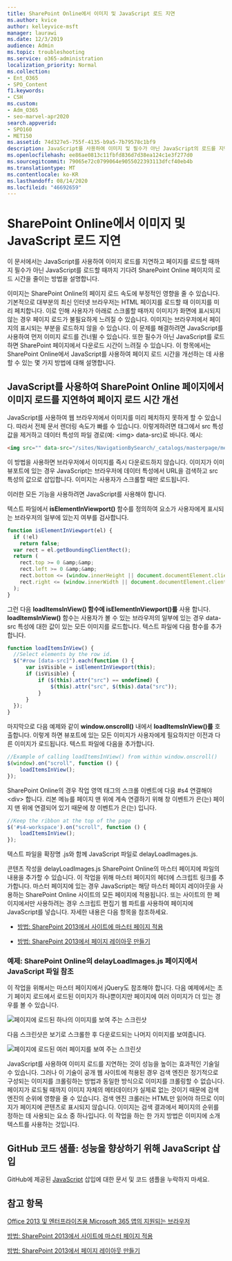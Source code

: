 ```yaml
---
title: SharePoint Online에서 이미지 및 JavaScript 로드 지연
ms.author: kvice
author: kelleyvice-msft
manager: laurawi
ms.date: 12/3/2019
audience: Admin
ms.topic: troubleshooting
ms.service: o365-administration
localization_priority: Normal
ms.collection:
- Ent_O365
- SPO_Content
f1.keywords:
- CSH
ms.custom:
- Adm_O365
- seo-marvel-apr2020
search.appverid:
- SPO160
- MET150
ms.assetid: 74d327e5-755f-4135-b9a5-7b79578c1bf9
description: JavaScript를 사용하여 이미지 및 필수가 아닌 JavaScript의 로드를 지연하여 SharePoint Online 페이지의 로드 시간을 줄이는 방법을 학습합니다.
ms.openlocfilehash: ee86ae0813c11fbfd836d7d38ea124c1e3f277d0
ms.sourcegitcommit: 79065e72c0799064e9055022393113dfcf40eb4b
ms.translationtype: MT
ms.contentlocale: ko-KR
ms.lasthandoff: 08/14/2020
ms.locfileid: "46692659"
---
```

# <a name="delay-loading-images-and-javascript-in-sharepoint-online"></a>SharePoint Online에서 이미지 및 JavaScript 로드 지연

이 문서에서는 JavaScript를 사용하여 이미지 로드를 지연하고 페이지를 로드할 때까지 필수가 아닌 JavaScript를 로드할 때까지 기다려 SharePoint Online 페이지의 로드 시간을 줄이는 방법을 설명합니다.
  
이미지는 SharePoint Online의 페이지 로드 속도에 부정적인 영향을 줄 수 있습니다. 기본적으로 대부분의 최신 인터넷 브라우저는 HTML 페이지를 로드할 때 이미지를 미리 페치합니다. 이로 인해 사용자가 아래로 스크롤할 때까지 이미지가 화면에 표시되지 않는 경우 페이지 로드가 불필요하게 느려질 수 있습니다. 이미지는 브라우저에서 페이지의 표시되는 부분을 로드하지 않을 수 있습니다. 이 문제를 해결하려면 JavaScript를 사용하여 먼저 이미지 로드를 건너뛸 수 있습니다. 또한 필수가 아닌 JavaScript를 로드하면 SharePoint 페이지에서 다운로드 시간이 느려질 수 있습니다. 이 항목에서는 SharePoint Online에서 JavaScript를 사용하여 페이지 로드 시간을 개선하는 데 사용할 수 있는 몇 가지 방법에 대해 설명합니다.
  
## <a name="improve-page-load-times-by-delaying-image-loading-in-sharepoint-online-pages-by-using-javascript"></a>JavaScript를 사용하여 SharePoint Online 페이지에서 이미지 로드를 지연하여 페이지 로드 시간 개선

JavaScript를 사용하여 웹 브라우저에서 이미지를 미리 페치하지 못하게 할 수 있습니다. 따라서 전체 문서 렌더링 속도가 빠를 수 있습니다. 이렇게하려면 태그에서 src 특성 값을 제거하고 데이터 특성의 파일 경로(예: \<img\> data-src)로 바니다. 예시:
  
```html
<img src="" data-src="/sites/NavigationBySearch/_catalogs/masterpage/media/microsoft-white-8.jpg" />
```

이 방법을 사용하면 브라우저에서 이미지를 즉시 다운로드하지 않습니다. 이미지가 이미 뷰포트에 있는 경우 JavaScript는 브라우저에 데이터 특성에서 URL을 검색하고 src 특성의 값으로 삽입합니다. 이미지는 사용자가 스크롤할 때만 로드됩니다.
  
이러한 모든 기능을 사용하려면 JavaScript를 사용해야 합니다.
  
텍스트 파일에서 **isElementInViewport()** 함수를 정의하여 요소가 사용자에게 표시되는 브라우저의 일부에 있는지 여부를 검사합니다.
  
```javascript
function isElementInViewport(el) {
  if (!el)
    return false;
  var rect = el.getBoundingClientRect();
  return (
    rect.top >= 0 &amp;&amp;
    rect.left >= 0 &amp;&amp;
    rect.bottom <= (window.innerHeight || document.documentElement.clientHeight) &amp;&amp;
    rect.right <= (window.innerWidth || document.documentElement.clientWidth)
  );
}
```

그런 다음 **loadItemsInView() 함수에 isElementInViewport()를** 사용 합니다.  **loadItemsInView()** 함수는 사용자가 볼 수 있는 브라우저의 일부에 있는 경우 data-src 특성에 대한 값이 있는 모든 이미지를 로드합니다. 텍스트 파일에 다음 함수를 추가합니다.
  
```javascript
function loadItemsInView() {
  //Select elements by the row id.
  $("#row [data-src]").each(function () {
      var isVisible = isElementInViewport(this);
      if (isVisible) {
          if ($(this).attr("src") == undefined) {
              $(this).attr("src", $(this).data("src"));
          }
      }
  });
}
```

마지막으로 다음 예제와 같이 **window.onscroll()** 내에서 **loadItemsInView()를** 호출합니다. 이렇게 하면 뷰포트에 있는 모든 이미지가 사용자에게 필요하지만 이전과 다른 이미지가 로드됩니다. 텍스트 파일에 다음을 추가합니다.
  
```javascript
//Example of calling loadItemsInView() from within window.onscroll()
$(window).on("scroll", function () {
    loadItemsInView();
});

```

SharePoint Online의 경우 작업 영역 태그의 스크롤 이벤트에 다음 #s4 연결해야 \<div\> 합니다. 리본 메뉴를 페이지 맨 위에 계속 연결하기 위해 창 이벤트가 은(는) 페이지 맨 위에 연결되어 있기 때문에 창 이벤트가 은(는) 입니다.
  
```javascript
//Keep the ribbon at the top of the page
$('#s4-workspace').on("scroll", function () {
    loadItemsInView();
});
```

텍스트 파일을 확장명 .js와 함께 JavaScript 파일로 delayLoadImages.js.
  
콘텐츠 작성을 delayLoadImages.js SharePoint Online의 마스터 페이지에 파일의 내용을 추가할 수 있습니다. 이 작업을 위해 마스터 페이지의 헤더에 스크립트 링크를 추가합니다. 마스터 페이지에 있는 경우 JavaScript는 해당 마스터 페이지 레이아웃을 사용하는 SharePoint Online 사이트의 모든 페이지에 적용됩니다. 또는 사이트의 한 페이지에서만 사용하려는 경우 스크립트 편집기 웹 파트를 사용하여 페이지에 JavaScript를 넣습니다. 자세한 내용은 다음 항목을 참조하세요.
  
- [방법: SharePoint 2013에서 사이트에 마스터 페이지 적용](https://go.microsoft.com/fwlink/p/?LinkId=525627)

- [방법: SharePoint 2013에서 페이지 레이아웃 만들기](https://go.microsoft.com/fwlink/p/?LinkId=525628)

### <a name="example-referencing-the-javascript-delayloadimagesjs-file-from-a-master-page-in-sharepoint-online"></a>예제: SharePoint Online의 delayLoadImages.js 페이지에서 JavaScript 파일 참조
  
이 작업을 위해서는 마스터 페이지에서 jQuery도 참조해야 합니다. 다음 예제에서는 초기 페이지 로드에서 로드된 이미지가 하나뿐이지만 페이지에 여러 이미지가 더 있는 경우를 볼 수 있습니다.
  
![페이지에 로드된 하나의 이미지를 보여 주는 스크린샷](../media/3d177ddb-67e5-43a7-b327-c9f9566ca937.png)
  
다음 스크린샷은 보기로 스크롤한 후 다운로드되는 나머지 이미지를 보여줍니다.
  
![페이지에 로드된 여러 페이지를 보여 주는 스크린샷](../media/95eb2b14-f6a1-4eac-a5cb-96097e49514c.png)
  
JavaScript를 사용하여 이미지 로드를 지연하는 것이 성능을 높이는 효과적인 기술일 수 있습니다. 그러나 이 기술이 공개 웹 사이트에 적용된 경우 검색 엔진은 정기적으로 구성되는 이미지를 크롤링하는 방법과 동일한 방식으로 이미지를 크롤링할 수 없습니다. 페이지가 로드될 때까지 이미지 자체의 메타데이터가 실제로 없는 것이기 때문에 검색 엔진의 순위에 영향을 줄 수 있습니다. 검색 엔진 크롤러는 HTML만 읽어야 하므로 이미지가 페이지에 콘텐츠로 표시되지 않습니다. 이미지는 검색 결과에서 페이지의 순위를 정하는 데 사용되는 요소 중 하나입니다. 이 작업을 하는 한 가지 방법은 이미지에 소개 텍스트를 사용하는 것입니다.
  
## <a name="github-code-sample-injecting-javascript-to-improve-performance"></a>GitHub 코드 샘플: 성능을 향상하기 위해 JavaScript 삽입

GitHub에 제공된 [JavaScript](https://go.microsoft.com/fwlink/p/?LinkId=524759) 삽입에 대한 문서 및 코드 샘플을 누락하지 마세요.
  
## <a name="see-also"></a>참고 항목

[Office 2013 및 엔터프라이즈용 Microsoft 365 앱의 지원되는 브라우저](https://support.office.com/article/57342811-0dc4-4316-b773-20082ced8a82)
  
[방법: SharePoint 2013에서 사이트에 마스터 페이지 적용](https://go.microsoft.com/fwlink/p/?LinkId=525627)
  
[방법: SharePoint 2013에서 페이지 레이아웃 만들기](https://go.microsoft.com/fwlink/p/?LinkId=525628)
